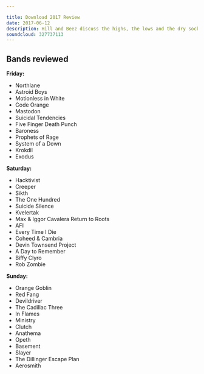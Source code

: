 ```yaml
---

title: Download 2017 Review
date: 2017-06-12
description: Hill and Beez discuss the highs, the lows and the dry sock euphoria from this year’s Download Festival. Some big questions about what the Download public wants, an order of humble pie, alcohol being brilliant, some of the best sets in the history of the Download era and all of the usual laughs…especially at Beez’s stupid, croaky voice.
soundcloud: 327737113
---
```


## Bands reviewed

**Friday:**

* Northlane
* Astroid Boys
* Motionless in White
* Code Orange
* Mastodon
* Suicidal Tendencies
* Five Finger Death Punch
* Baroness
* Prophets of Rage
* System of a Down
* Krokdil
* Exodus

**Saturday:**

* Hacktivist
* Creeper
* Sikth
* The One Hundred
* Suicide Silence
* Kvelertak
* Max & Iggor Cavalera Return to Roots
* AFI
* Every Time I Die
* Coheed & Cambria
* Devin Townsend Project
* A Day to Remember
* Biffy Clyro
* Rob Zombie

**Sunday:**

* Orange Goblin
* Red Fang
* Devildriver
* The Cadillac Three
* In Flames
* Ministry
* Clutch
* Anathema
* Opeth
* Basement
* Slayer
* The Dillinger Escape Plan
* Aerosmith
